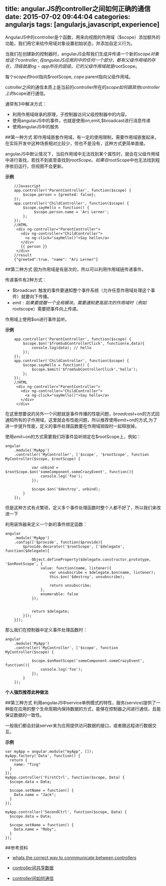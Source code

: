 title: angular.JS的controller之间如何正确的通信
date: 2015-07-02 09:44:04
categories: angularjs
tags: [angularjs,javascript,experience]
---
AngularJS中的controller是个函数，用来向视图的作用域（$scope）添加额外的功能，我们用它来给作用域对象设置初始状态，并添加自定义行为。

当我们在创建新的控制器时，angularJS会帮我们生成并传递一个新的$scope对象给这个controller,在angularJS应用的中的任何一个部分，都有父级作用域的存在，顶级就是ng-app所在的层级，它的父级作用域就是$rootScope。

每个$scope的$root指向$rootScope, $cope.$parent指向父级作用域。

cotroller之间的通信本质上是当前的controller所在的$scope如何跟其他controller上的$scope进行通信。

通常有3中解决方式：

*	利用作用域继承的原理，子控制器访问父级控制器中的内容。
*	使用angularJS中的事件，也就是使用$on,$emit,$broadcast进行消息传递
*	使用angularJS中的服务

##第一种方式
即作用域嵌套作用域，有一定的使用限制，需要作用域嵌套起来，在实际开发中这种场景相对比较少，但也不是没有，这种方式更简单直接。

angularJS中默认情况下，当前作用域中无法找到某个属性时，就会在父级作用域中进行查找，若找不到直至查找到$rootScope。 如果在$rootScope中也无法找到程序依旧运行，但视图不会更新。

**示例**

```
	//Javascript
	app.controller('ParentController', function($scope) { 
		$scope.person = {greeted: false};	});	app.controller('ChildController', function($scope) {	 	$scope.sayHello = function() {    	     $scope.person.name = 'Ari Lerner';    	};	});
	//HTML
	 <div ng-controller="ParentController">       <div ng-controller="ChildController">         <a ng-click="sayHello()">Say hello</a>       </div>       {{ person }}     </div>
	//result    {"greeted":true, "name": "Ari Lerner"}

```

##第二种方式
因为作用域是有层次的，所以可以利用作用域链传递事件。

传递事件有2种方式：
*	$broadcast: 触发的事件要通知整个事件系统（允许任意作用域处理这个事件）就要向下传播。
*	$emit: 如果要提醒一个全局模块，需要通知更高层次的作用域时（例如$rootscope）需要把事件向上传递。

作用域上使用$on进行事件监听。

**示例**

```
	app.controller('ParentController', function($scope) { 
		$scope.$on('$fromSubControllerClick', function(e,data){
			console.log(data); // hello
		});
	});
	app.controller('ChildController', function($scope) {
	 	$scope.sayHello = function() {
	 		$scope.$emit('$fromSubControllerClick','hello');
    	};
	});
	//HTML
	 <div ng-controller="ParentController">
       <div ng-controller="ChildController">
         <a ng-click="sayHello()">Say hello</a>
       </div>
     </div>
```

在这里想要说的另外一个问题就是事件传播的性能问题，$broadcast+$on的方式回通知所有的子作用域，这里就会有性能问题，所以推荐使用$emit+$on的方式,为了进一步提升性能，定义的事件处理函数要在作用域销毁时一起释放掉。

使用$emit+$on的方式需要我们将事件监听绑定在$rootScope上，例如：

```
angular
    .module('MyApp')
    .controller('MyController', ['$scope', '$rootScope', function MyController($scope, $rootScope) {

            var unbind = $rootScope.$on('someComponent.someCrazyEvent', function(){
                console.log('foo');
            });

            $scope.$on('$destroy', unbind);
        }
    ]);
```

但是这种方式有点繁琐，定义多个事件处理函数时整个人都不好了，所以我们来改进一下

利用装饰器来定义一个新的事件绑定函数：

```
angular
    .module('MyApp')
    .config(['$provide', function($provide){
        $provide.decorator('$rootScope', ['$delegate', function($delegate){

            Object.defineProperty($delegate.constructor.prototype, '$onRootScope', {
                value: function(name, listener){
                    var unsubscribe = $delegate.$on(name, listener);
                    this.$on('$destroy', unsubscribe);

                    return unsubscribe;
                },
                enumerable: false
            });


            return $delegate;
        }]);
    }]);
```

那么我们在控制器中定义事件处理函数时：

```
angular
    .module('MyApp')
    .controller('MyController', ['$scope', function MyController($scope) {

            $scope.$onRootScope('someComponent.someCrazyEvent', function(){
                console.log('foo');
            });
        }
    ]);
```

**个人强烈推荐此种做法**


##第三种方式
利用angularJS中service单例模式的特性，服务(service)提供了一种能在应用的整个生命周期内保持数据的方式，能够在控制器之间进行通信，且能保证数据的一致性。

一般我们都会封装server来为应用提供访问数据的接口，或者跟远程进行数据交互。

**示例**

```
var myApp = angular.module("myApp", []);
myApp.factory('Data', function() {
  return {
    name: "Ting"
  }
});
myApp.controller('FirstCtrl', function($scope, Data) {
  $scope.data = Data;

  $scope.setName = function() {
    Data.name = "Jack";
  }
});

myApp.controller('SecondCtrl', function($scope, Data) {
  $scope.data = Data;

  $scope.setName = function() {
    Data.name = "Moby";
  }
});
```





##参考资料

*	[whats the correct way to conmmunicate between controllers](http://stackoverflow.com/questions/11252780/whats-the-correct-way-to-communicate-between-controllers-in-angularjs/19498009#19498009)

*	[controller间共享数据](http://www.angularjs.cn/A07b)
*	[controller间如何通信](http://segmentfault.com/a/1190000000639592)


